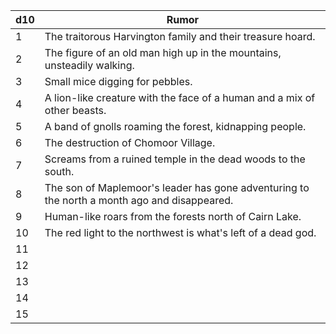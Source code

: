 
| d10 | Rumor                                                                                        |
| --- | -------------------------------------------------------------------------------------------- |
| 1   | The traitorous Harvington family and their treasure hoard.                                   |
| 2   | The figure of an old man high up in the mountains, unsteadily walking.                       |
| 3   | Small mice digging for pebbles.                                                              |
| 4   | A lion-like creature with the face of a human and a mix of other beasts.                     |
| 5   | A band of gnolls roaming the forest, kidnapping people.                                      |
| 6   | The destruction of Chomoor Village.                                                          |
| 7   | Screams from a ruined temple in the dead woods to the south.                                 |
| 8   | The son of Maplemoor's leader has gone adventuring to the north a month ago and disappeared. |
| 9   | Human-like roars from the forests north of Cairn Lake.                                       |
| 10  | The red light to the northwest is what's left of a dead god.                                 |
| 11  |                                                                                              |
| 12  |                                                                                              |
| 13  |                                                                                              |
| 14  |                                                                                              |
| 15  |                                                                                              |
